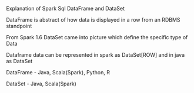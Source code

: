 Explanation of Spark Sql DataFrame and DataSet 

DataFrame is abstract of how data is displayed in a row from an RDBMS standpoint

From Spark 1.6 
DataSet came into picture which define the specific type of Data

Dataframe data can be represented in spark as DataSet[ROW] and in java as DataSet<Row>



DataFrame - 
	Java,
	Scala(Spark),
	Python,
	R

DataSet -
	Java,
	Scala(Spark)	